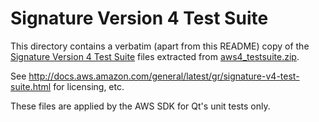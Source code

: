 # Signature Version 4 Test Suite

This directory contains a verbatim (apart from this README) copy of the
[Signature Version 4 Test Suite](http://docs.aws.amazon.com/general/latest/gr/signature-v4-test-suite.html)
files extracted from [aws4_testsuite.zip](https://awsiammedia.s3.amazonaws.com/public/sample/aws4_testsuite/aws4_testsuite.zip).

See http://docs.aws.amazon.com/general/latest/gr/signature-v4-test-suite.html for licensing, etc.

These files are applied by the AWS SDK for Qt's unit tests only.
